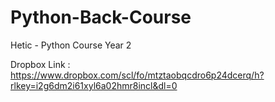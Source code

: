# Python-Back-Course
Hetic - Python Course Year 2

Dropbox Link : https://www.dropbox.com/scl/fo/mtztaobqcdro6p24dcerq/h?rlkey=i2g6dm2i61xyl6a02hmr8incl&dl=0